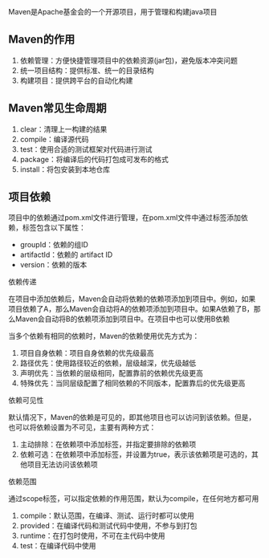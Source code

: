 Maven是Apache基金会的一个开源项目，用于管理和构建java项目
## Maven的作用
1. 依赖管理：方便快捷管理项目中的依赖资源(jar包)，避免版本冲突问题
2. 统一项目结构：提供标准、统一的目录结构
3. 构建项目：提供跨平台的自动化构建
## Maven常见生命周期
1. clear：清理上一构建的结果
2. compile：编译源代码
3. test：使用合适的测试框架对代码进行测试
4. package：将编译后的代码打包成可发布的格式
5. install：将包安装到本地仓库
## 项目依赖
项目中的依赖通过pom.xml文件进行管理，在pom.xml文件中通过<dependencies>标签添加依赖，<dependency>标签包含以下属性： 

- groupId：依赖的组ID
- artifactId：依赖的 artifact ID
- version：依赖的版本

依赖传递

在项目中添加依赖后，Maven会自动将依赖的依赖项添加到项目中。例如，如果项目依赖了A，那么Maven会自动将A的依赖项添加到项目中。如果A依赖了B，那么Maven会自动将B的依赖项添加到项目中。在项目中也可以使用B依赖

当多个依赖有相同的依赖时，Maven的依赖使用优先方式为：
1. 项目自身依赖：项目自身依赖的优先级最高
2. 路径优先：使用路径较近的依赖，层级越深，优先级越低
3. 声明优先：当依赖的层级相同，配置靠前的依赖优先级更高
4. 特殊优先：当同层级配置了相同依赖的不同版本，配置靠后的优先级更高

依赖可见性

默认情况下，Maven的依赖是可见的，即其他项目也可以访问到该依赖。但是，也可以将依赖设置为不可见，主要有两种方式：
1. 主动排除：在依赖项中添加<exclusions>标签，并指定要排除的依赖项
2. 依赖可选：在依赖项中添加<optional>标签，并设置为true，表示该依赖项是可选的，其他项目无法访问该依赖项

依赖范围

通过scope标签，可以指定依赖的作用范围，默认为compile，在任何地方都可用

1. compile：默认范围，在编译、测试、运行时都可以使用
2. provided：在编译代码和测试代码中使用，不参与到打包
3. runtime：在打包时使用，不可在主代码中使用
4. test：在编译代码中使用
